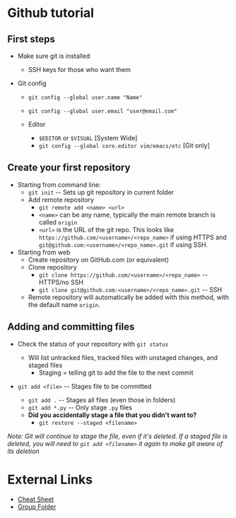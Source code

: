 # Github tutorial
## First steps

* Make sure git is installed
    * SSH keys for those who want them

* Git config
    * `git config --global user.name "Name"`
    * `git config --global user.email "user@email.com"`
    * Editor 
        
        * `$EDITOR` or `$VISUAL` [System Wide]
        * `git config --global core.editor vim/emacs/etc` [Git only]

## Create your first repository

* Starting from command line:
    * `git init` -- Sets up git repository in current folder
    <!-- * `git add <filename>` -- Single File (also accepts wildcars like `./*.py`) -->
    * Add remote repository
        * `git remote add <name> <url>`
        * `<name>` can be any name, typically the main remote branch is called `origin`
        * `<url>` is the URL of the git repo. This looks like `https://github.com/<username>/<repo_name>` if using HTTPS and `git@github.com:<username>/<repo_name>.git` if using SSH.
* Starting from web
    * Create repository on GitHub.com (or equivalent)
    * Clone repository
        * `git clone https://github.com/<username>/<repo_name>` -- HTTPS/no SSH
        * `git clone git@github.com:<username>/<repo_name>.git` -- SSH
    * Remote repository will automatically be added with this method, with the default name `origin`.

## Adding and committing files
* Check the status of your repository with `git status`
    * Will list untracked files, tracked files with unstaged changes, and staged files
        * Staging = telling git to add the file to the next commit
    
* `git add <file>` -- Stages file to be committed
    * `git add .` -- Stages all files (even those in folders)
    * `git add *.py` -- Only stage `.py` files
    * __Did you accidentally stage a file that you didn't want to?__
        * `git restore --staged <filename>`
        <!-- * `git rm --cached <filename>` also works, but take care to add `--cached` otherwise the file will be completely deleted from the disk -->

_Note: Git will continue to stage the file, even if it's deleted. If a staged file is deleted, you will need to `git add <filename>` it again to make git aware of its deletion_

# External Links
* [Cheat Sheet](https://education.github.com/git-cheat-sheet-education.pdf)
* [Group Folder](https://github.com/ucdclouds/)
<!-- [Cheat Sheet](https://training.github.com/downloads/github-git-cheat-sheet.pdf) -->